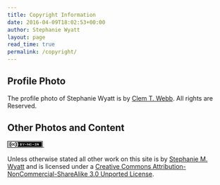 ```yaml
---
title: Copyright Information
date: 2016-04-09T18:02:53+00:00
author: Stephanie Wyatt
layout: page
read_time: true
permalink: /copyright/
---
```

## Profile Photo

The profile photo of Stephanie Wyatt is by [Clem T. Webb](http://www.santabyappt.com/). All rights are Reserved. 

## Other Photos and Content
[![Creative Commons License](/assets/images/80x15.png)](http://creativecommons.org/licenses/by-nc-sa/3.0/).  

Unless otherwise stated all other work on this site is by [Stephanie M. Wyatt](http://stephaniewyatt.net/) and is licensed under a [Creative Commons Attribution-NonCommercial-ShareAlike 3.0 Unported License](http://creativecommons.org/licenses/by-nc-sa/3.0/). 
